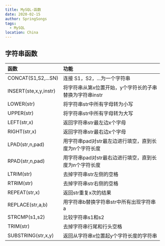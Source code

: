 ```yaml
---
title: MySQL-函数
date: 2020-02-15
author: SpringSongs
tags: 
  - MySQL
location: China  
---
```



## 字符串函数
| 函数 | 功能 |
| :-----| :-----|
| CONCAT(S1,S2,...SN) | 连接 S1，S2，...为一个字符串 |
| INSERT(ste,x,y,instr) | 将字符串从第x位置开始，y个字符长的子串替换为字符串instr |
| LOWER(str) | 将字符串str中所有字母转为小写 |
| UPPER(str) | 将字符串str中所有字母转为大写 |
| LEFT(str,x) | 返回字符串str最左边x个字母 |
| RIGHT(str,x)| 返回字符串str最右边x个字母 |
| LPAD(str,n,pad) | 用字符串pad对str最左边进行填空，直到长度为n个字符长度 |
| RPAD(str,n,pad) | 用字符串pad对str最右边进行填空，直到长度为n个字符长度 |
| LTRIM(str) | 去掉字符串str左侧的空格 |
| RTRIM(str) | 去掉字符串str右侧的空格 |
| REPEAT(str,x) | 返回str重复x次的结果 |
| REPLACE(str,a,b) | 用字符串b替换字符串str中所有出现字符串a |
| STRCMP(s1,s2) | 比较字符串s1和s2 |
| TRIM(str) | 去掉字符串行尾和行头空格 |
| SUBSTRING(str,x,y) | 返回从字符串x位置起y个字符长度的字符串 |